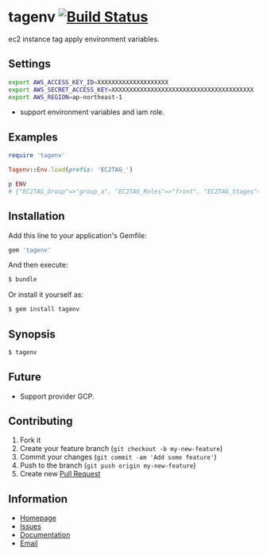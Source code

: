 # tagenv [![Build Status](https://secure.travis-ci.org/toyama0919/tagenv.png?branch=master)](http://travis-ci.org/toyama0919/tagenv)

ec2 instance tag apply environment variables.

## Settings

```sh
export AWS_ACCESS_KEY_ID=XXXXXXXXXXXXXXXXXXXX
export AWS_SECRET_ACCESS_KEY=XXXXXXXXXXXXXXXXXXXXXXXXXXXXXXXXXXXXXXXX
export AWS_REGION=ap-northeast-1
```

* support environment variables and iam role.

## Examples

```ruby
require 'tagenv'

Tagenv::Env.load(prefix: 'EC2TAG_')

p ENV
# {"EC2TAG_Group"=>"group_a", "EC2TAG_Roles"=>"front", "EC2TAG_Stages"=>"staging", "EC2TAG_Name"=>"feweb07", "EC2TAG_Project"=>"project_a"}
```

## Installation

Add this line to your application's Gemfile:

```sh
gem 'tagenv'
```

And then execute:

```sh
$ bundle
```

Or install it yourself as:

```sh
$ gem install tagenv
```

## Synopsis

```sh
$ tagenv
```

## Future

* Support provider GCP.

## Contributing

1. Fork it
2. Create your feature branch (`git checkout -b my-new-feature`)
3. Commit your changes (`git commit -am 'Add some feature'`)
4. Push to the branch (`git push origin my-new-feature`)
5. Create new [Pull Request](../../pull/new/master)

## Information

* [Homepage](https://github.com/toyama0919/tagenv)
* [Issues](https://github.com/toyama0919/tagenv/issues)
* [Documentation](http://rubydoc.info/gems/tagenv/frames)
* [Email](mailto:toyama0919@gmail.com)

